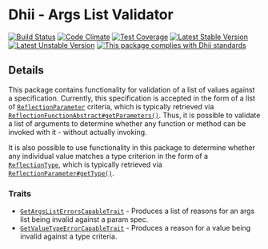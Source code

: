 # Dhii - Args List Validator

[![Build Status](https://travis-ci.org/Dhii/args-list-validator.svg?branch=develop)](https://travis-ci.org/Dhii/args-list-validator)
[![Code Climate](https://codeclimate.com/github/Dhii/args-list-validator/badges/gpa.svg)](https://codeclimate.com/github/Dhii/args-list-validator)
[![Test Coverage](https://codeclimate.com/github/Dhii/args-list-validator/badges/coverage.svg)](https://codeclimate.com/github/Dhii/args-list-validator/coverage)
[![Latest Stable Version](https://poser.pugx.org/dhii/args-list-validator/version)](https://packagist.org/packages/dhii/args-list-validator)
[![Latest Unstable Version](https://poser.pugx.org/dhii/args-list-validator/v/unstable)](https://packagist.org/packages/dhii/args-list-validator)
[![This package complies with Dhii standards](https://img.shields.io/badge/Dhii-Compliant-green.svg?style=flat-square)][Dhii]

## Details
This package contains functionality for validation of a list of values against a specification. Currently, this
specification is accepted in the form of a list of [`ReflectionParameter`][ReflectionParameter] criteria, which is
typically retrieved via [`ReflectionFunctionAbstract#getParameters()`][ReflectionFunctionAbstract#getParameters()].
Thus, it is possible to validate a list of arguments to determine whether any function or method can be invoked with
it - without actually invoking.

It is also possible to use functionality in this package to determine whether any individual value matches a type
criterion in the form of a [`ReflectionType`][ReflectionType], which is typically retrieved via
[`ReflectionParameter#getType()`][ReflectionParameter#getType()].   

### Traits
- [`GetArgsListErrorsCapableTrait`][GetArgsListErrorsCapableTrait] - Produces a list of reasons for an args list being
invalid against a param spec.
- [`GetValueTypeErrorCapableTrait`][GetValueTypeErrorCapableTrait] - Produces a reason for a value being invalid
against a type criteria.

[Dhii]: https://github.com/Dhii/dhii

[GetArgsListErrorsCapableTrait]:                        src/GetArgsListErrorsCapableTrait.php
[GetValueTypeErrorCapableTrait]:                        src/GetValueTypeErrorCapableTrait.php

[ReflectionParameter]:                                  http://php.net/manual/en/class.reflectionparameter.php
[ReflectionType]:                                       http://php.net/manual/en/class.reflectiontype.php
[ReflectionFunctionAbstract#getParameters()]:           http://php.net/manual/en/reflectionfunctionabstract.getparameters.php
[ReflectionParameter#getType()]:                        http://php.net/manual/en/reflectionparameter.gettype.php

